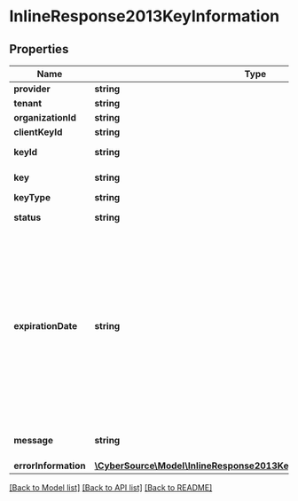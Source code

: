 # InlineResponse2013KeyInformation

## Properties
Name | Type | Description | Notes
------------ | ------------- | ------------- | -------------
**provider** | **string** | Provider name | [optional] 
**tenant** | **string** | Tenant name | [optional] 
**organizationId** | **string** | Organization Id | [optional] 
**clientKeyId** | **string** | Client key Id | [optional] 
**keyId** | **string** | Key Serial Number | [optional] 
**key** | **string** | Value of the key | [optional] 
**keyType** | **string** | Type of the key | [optional] 
**status** | **string** | The status of the key | [optional] 
**expirationDate** | **string** | The expiration time in UTC. &#x60;Format: YYYY-MM-DDThh:mm:ssZ&#x60; Example 2016-08-11T22:47:57Z equals August 11, 2016, at 22:47:57 (10:47:57 p.m.). The T separates the date and the time. The Z indicates UTC. | [optional] 
**message** | **string** | Message in case of failed key | [optional] 
**errorInformation** | [**\CyberSource\Model\InlineResponse2013KeyInformationErrorInformation**](InlineResponse2013KeyInformationErrorInformation.md) |  | [optional] 

[[Back to Model list]](../README.md#documentation-for-models) [[Back to API list]](../README.md#documentation-for-api-endpoints) [[Back to README]](../README.md)


